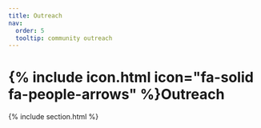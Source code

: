 ```yaml
---
title: Outreach
nav:
  order: 5
  tooltip: community outreach
---
```


# {% include icon.html icon="fa-solid fa-people-arrows" %}Outreach

{% include section.html %}
